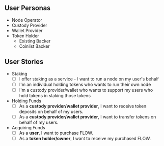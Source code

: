 ## User Personas

- Node Operator
- Custody Provider
- Wallet Provider
- Token Holder
  - Existing Backer
  - Coinlist Backer

## User Stories

- Staking
  - [ ] I offer staking as a service - I want to run a node on my user's behalf
  - [ ] I'm an individual holding tokens who wants to run their own node 
  - [ ] I'm a custody provider/wallet who wants to support my users who hold tokens in staking those tokens 

- Holding Funds
  - [ ] As a **custody provider/wallet provider**, I want to receive token deposits on behalf of my users.
  - [ ] As a **custody provider/wallet provider**, I want to transfer tokens on behalf of my users.

- Acquiring Funds
  - [ ] As a **user**, I want to purchase FLOW.
  - [ ] As a **token holder/owner**, I want to receive my purchased FLOW.
